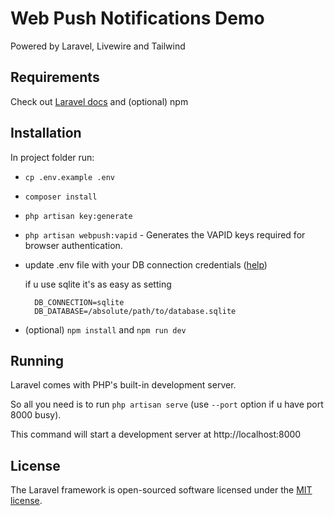 # Web Push Notifications Demo

Powered by Laravel, Livewire and Tailwind

## Requirements

Check out [Laravel docs](https://laravel.com/docs/8.x/installation#server-requirements)
and  (optional) npm

## Installation

In project folder run:
- `cp .env.example .env`
- `composer install`
- `php artisan key:generate`
- `php artisan webpush:vapid` - Generates the VAPID keys required for browser authentication.
- update .env file with your DB connection credentials ([help](https://laravel.com/docs/8.x/installation))
    
    if u use sqlite it's as easy as setting
    ```
      DB_CONNECTION=sqlite
      DB_DATABASE=/absolute/path/to/database.sqlite
    ```
- (optional) `npm install` and `npm run dev`

## Running

Laravel comes with PHP's built-in development server. 

So all you need is to run `php artisan serve` (use `--port` option if u have port 8000 busy).

This command will start a development server at http://localhost:8000

## License

The Laravel framework is open-sourced software licensed under the [MIT license](https://github.com/c00p3r/webpush-demo/blob/main/LICENSE).
